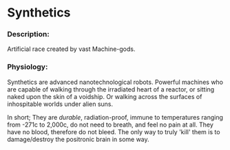 # Synthetics

### Description:

Artificial race created by vast Machine-gods.

### Physiology:

Synthetics are advanced nanotechnological robots. Powerful machines who are capable of walking through the irradiated heart of a reactor, or sitting naked upon the skin of a voidship. Or walking across the surfaces of inhospitable worlds under alien suns.

In short; They are *durable*, radiation-proof, immune to temperatures ranging from -271c to 2,000c, do not need to breath, and feel no pain at all. They have no blood, therefore do not bleed. The only way to truly 'kill' them is to damage/destroy the positronic brain in some way.
